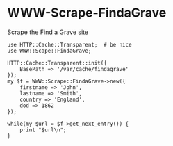# WWW-Scrape-FindaGrave
Scrape the Find a Grave site

    use HTTP::Cache::Transparent;  # be nice
    use WWW::Scape::FindaGrave;

    HTTP::Cache::Transparent::init({
    	BasePath => '/var/cache/findagrave'
    });
    my $f = WWW::Scrape::FindaGrave->new({
    	firstname => 'John',
    	lastname => 'Smith',
    	country => 'England',
    	dod => 1862
    });

    while(my $url = $f->get_next_entry()) {
    	print "$url\n";
    }

